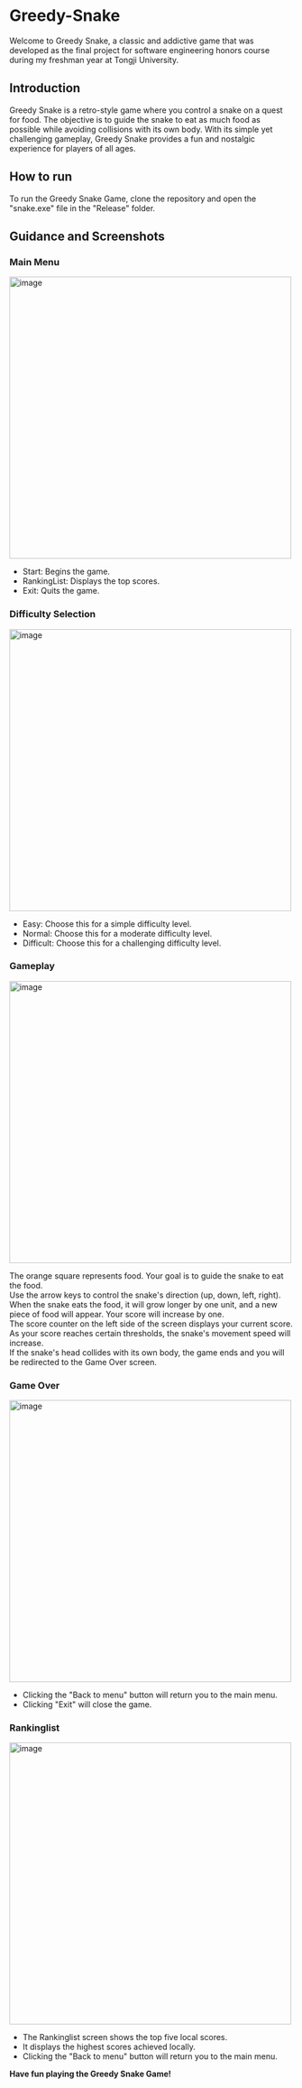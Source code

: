 # Greedy-Snake
Welcome to Greedy Snake, a classic and addictive game that was developed as the final project for software engineering honors course during my freshman year at Tongji University.


## Introduction
Greedy Snake is a retro-style game where you control a snake on a quest for food. The objective is to guide the snake to eat as much food as possible while avoiding collisions with its own body. With its simple yet challenging gameplay, Greedy Snake provides a fun and nostalgic experience for players of all ages.  

## How to run
To run the Greedy Snake Game, clone the repository and open the "snake.exe" file in the "Release" folder.   

## Guidance and Screenshots

### Main Menu
<img src="https://github.com/DEM1TASSE/Greedy-Snake/assets/86202027/c57df152-acd4-43d5-a842-2a720d322bdb" alt="image" width="500"/>

- Start: Begins the game.  
- RankingList: Displays the top scores.  
- Exit: Quits the game.  

### Difficulty Selection
<img src="https://github.com/DEM1TASSE/Greedy-Snake/assets/86202027/60c28e63-bcd0-4bfb-b51f-4238d296a1d3" alt="image" width="500"/>

- Easy: Choose this for a simple difficulty level.  
- Normal: Choose this for a moderate difficulty level.  
- Difficult: Choose this for a challenging difficulty level.  

### Gameplay
<img src="https://github.com/DEM1TASSE/Greedy-Snake/assets/86202027/e9875309-6474-4189-b53d-577e478e0af5" alt="image" width="500"/>

The orange square represents food. Your goal is to guide the snake to eat the food.  
Use the arrow keys to control the snake's direction (up, down, left, right).  
When the snake eats the food, it will grow longer by one unit, and a new piece of food will appear. Your score will increase by one.  
The score counter on the left side of the screen displays your current score.  
As your score reaches certain thresholds, the snake's movement speed will increase.  
If the snake's head collides with its own body, the game ends and you will be redirected to the Game Over screen.  

### Game Over
<img src="https://github.com/DEM1TASSE/Greedy-Snake/assets/86202027/21f74750-3e4a-4cab-992a-cb420c75d271" alt="image" width="500"/>

- Clicking the "Back to menu" button will return you to the main menu.
- Clicking "Exit" will close the game.

### Rankinglist 
<img src="https://github.com/DEM1TASSE/Greedy-Snake/assets/86202027/85ad8f04-2d8a-4271-9b7b-5d44ce0c0a79" alt="image" width="500"/>

- The Rankinglist screen shows the top five local scores.  
- It displays the highest scores achieved locally.   
- Clicking the "Back to menu" button will return you to the main menu.  

**Have fun playing the Greedy Snake Game!**
